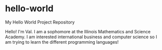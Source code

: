 # hello-world
My Hello World Project Repository

Hello! I'm Val. I am a sophomore at the Illinois Mathematics and Science Academy. 
I am interested international business and computer science so I am trying to learn the different programming languages! 
